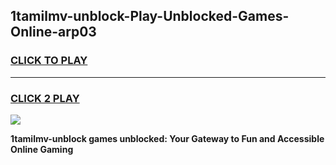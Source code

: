 
## 1tamilmv-unblock-Play-Unblocked-Games-Online-arp03
<h3>
<a href="https://premium76.site?title=1tamilmv-unblock&ref=25A">CLICK TO PLAY</a></h3>
<hr>

<h3>
<a href="https://premium76.site?title=1tamilmv-unblock&ref=25A">CLICK 2 PLAY</a>
  
</h3>

<a href="https://premium76.site?title=1tamilmv-unblock&ref=25A"><img src="https://clearcache.store/games.png"></a>


**1tamilmv-unblock games unblocked: Your Gateway to Fun and Accessible Online Gaming**
